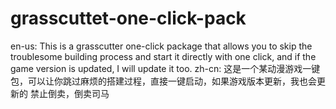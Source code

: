 # grasscuttet-one-click-pack
en-us:
This is a grasscutter one-click package that allows you to skip the troublesome building process and start it directly with one click, and if the game version is updated, I will update it too.
zh-cn:
这是一个某动漫游戏一键包，可以让你跳过麻烦的搭建过程，直接一键启动，如果游戏版本更新，我也会更新的
禁止倒卖，倒卖司马
